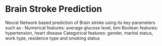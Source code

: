 # Brain Stroke Prediction
Neural Network based prediction of Brain stroke using its key parameters such as :
Numerical features: average glucose level, bmi
Boolean features: hypertension, heart disease
Categorical features: gender, marital status, work type, residence type and smoking status
